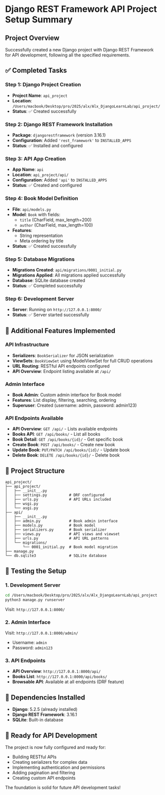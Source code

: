 # Django REST Framework API Project Setup Summary

## Project Overview

Successfully created a new Django project with Django REST Framework for API development, following all the specified requirements.

## ✅ Completed Tasks

### Step 1: Django Project Creation

- **Project Name**: `api_project`
- **Location**: `/Users/macbook/Desktop/pro/2025/alx/Alx_DjangoLearnLab/api_project/`
- **Status**: ✅ Created successfully

### Step 2: Django REST Framework Installation

- **Package**: `djangorestframework` (version 3.16.1)
- **Configuration**: Added `'rest_framework'` to `INSTALLED_APPS`
- **Status**: ✅ Installed and configured

### Step 3: API App Creation

- **App Name**: `api`
- **Location**: `api_project/api/`
- **Configuration**: Added `'api'` to `INSTALLED_APPS`
- **Status**: ✅ Created and configured

### Step 4: Book Model Definition

- **File**: `api/models.py`
- **Model**: `Book` with fields:
  - `title` (CharField, max_length=200)
  - `author` (CharField, max_length=100)
- **Features**:
  - String representation
  - Meta ordering by title
- **Status**: ✅ Created successfully

### Step 5: Database Migrations

- **Migrations Created**: `api/migrations/0001_initial.py`
- **Migrations Applied**: All migrations applied successfully
- **Database**: SQLite database created
- **Status**: ✅ Completed successfully

### Step 6: Development Server

- **Server**: Running on `http://127.0.0.1:8000/`
- **Status**: ✅ Server started successfully

## 🚀 Additional Features Implemented

### API Infrastructure

- **Serializers**: `BookSerializer` for JSON serialization
- **ViewSets**: `BookViewSet` using ModelViewSet for full CRUD operations
- **URL Routing**: RESTful API endpoints configured
- **API Overview**: Endpoint listing available at `/api/`

### Admin Interface

- **Book Admin**: Custom admin interface for Book model
- **Features**: List display, filtering, searching, ordering
- **Superuser**: Created (username: admin, password: admin123)

### API Endpoints Available

- **API Overview**: `GET /api/` - Lists available endpoints
- **Books API**: `GET /api/books/` - List all books
- **Book Detail**: `GET /api/books/{id}/` - Get specific book
- **Create Book**: `POST /api/books/` - Create new book
- **Update Book**: `PUT/PATCH /api/books/{id}/` - Update book
- **Delete Book**: `DELETE /api/books/{id}/` - Delete book

## 📁 Project Structure

```
api_project/
├── api_project/
│   ├── __init__.py
│   ├── settings.py          # DRF configured
│   ├── urls.py              # API URLs included
│   ├── wsgi.py
│   └── asgi.py
├── api/
│   ├── __init__.py
│   ├── admin.py             # Book admin interface
│   ├── models.py            # Book model
│   ├── serializers.py       # Book serializer
│   ├── views.py             # API views and viewset
│   ├── urls.py              # API URL patterns
│   └── migrations/
│       └── 0001_initial.py  # Book model migration
├── manage.py
└── db.sqlite3               # SQLite database
```

## 🧪 Testing the Setup

### 1. Development Server

```bash
cd /Users/macbook/Desktop/pro/2025/alx/Alx_DjangoLearnLab/api_project
python3 manage.py runserver
```

Visit: `http://127.0.0.1:8000/`

### 2. Admin Interface

Visit: `http://127.0.0.1:8000/admin/`

- Username: `admin`
- Password: `admin123`

### 3. API Endpoints

- **API Overview**: `http://127.0.0.1:8000/api/`
- **Books List**: `http://127.0.0.1:8000/api/books/`
- **Browsable API**: Available at all endpoints (DRF feature)

## 🔧 Dependencies Installed

- **Django**: 5.2.5 (already installed)
- **Django REST Framework**: 3.16.1
- **SQLite**: Built-in database

## 🎯 Ready for API Development

The project is now fully configured and ready for:

- Building RESTful APIs
- Creating serializers for complex data
- Implementing authentication and permissions
- Adding pagination and filtering
- Creating custom API endpoints

The foundation is solid for future API development tasks!
